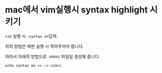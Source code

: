 # mac에서 vim실행시 syntax highlight 시키기

```vim``` 실행 시 ```:syntax on```입력.

위의 방법은 매번 실행 시 적어주어야 합니다.

따라서 아래의 방법으로 .vimrc 파일일 생성해 줍니다.

```
echo syntax on >> ~/.vimrc
```



